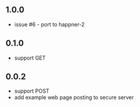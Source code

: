 ## 1.0.0
- issue #6 - port to happner-2

## 0.1.0
- support GET

## 0.0.2
- support POST
- add example web page posting to secure server
